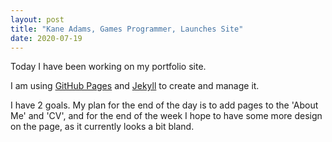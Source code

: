 ```yaml
---
layout: post
title: "Kane Adams, Games Programmer, Launches Site"
date: 2020-07-19
---
```


Today I have been working on my portfolio site.

I am using [GitHub Pages](http://pages.github.com) and [Jekyll](http://jekyll.com) to create and manage it.

I have 2 goals. My plan for the end of the day is to add pages to the 'About Me' and 'CV', and for the end of the week I hope to have some more design on the page, as it currently looks a bit bland.